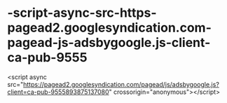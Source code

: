 # -script-async-src-https-pagead2.googlesyndication.com-pagead-js-adsbygoogle.js-client-ca-pub-9555
&lt;script async src="https://pagead2.googlesyndication.com/pagead/js/adsbygoogle.js?client=ca-pub-9555893875137080"      crossorigin="anonymous">&lt;/script>
